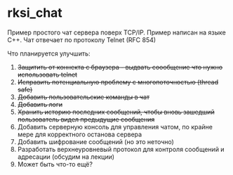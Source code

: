 # rksi_chat

Пример простого чат сервера поверх TCP/IP. Пример написан на языке С++. 
Чат отвечает по протоколу Telnet (RFC 854)

<!--
Этот пример был рассмотрен 16 апреля 2022 в рамках курса "Системное программирование". Второй урок.
Это всего лишь шаблон-заготовка. Он имеет проблемы с многопточностью. На следующих занятиях мы попробоуем улучшить его.
-->

Что планируется улучшить:  
1. ~~Защитить от коннекта с браузера - выдвать соообщение что нужно использовать telnet~~
2. ~~Исправить потенциальную проблему с многопоточностью (thread safe)~~
3. ~~Добавить пользовательские команды в чат~~
4. ~~Добавить логи~~
5. ~~Хранить историю последних сообщений, чтобы вновь зашедший пользователь видел предыдущие сообщения~~
6. Добавить серверную консоль для управления чатом, по крайне мере для корректного останова сервера
7. Добавить шифрование сообщений (но это неточно)
8. Разработать верхнеуровневый протокол для контроля сообщений и адресации (обсудим на лекции)
9. Может быть что-то ещё?
